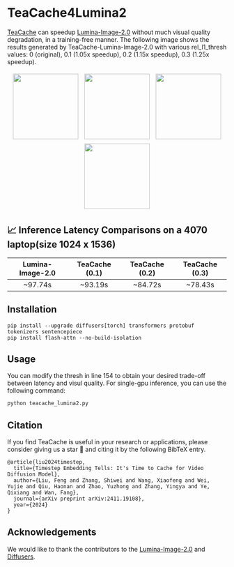 <!-- ## **TeaCache4LuminaT2X** -->
# TeaCache4Lumina2

[TeaCache](https://github.com/LiewFeng/TeaCache) can speedup [Lumina-Image-2.0](https://github.com/Alpha-VLLM/Lumina-Image-2.0) without much visual quality degradation, in a training-free manner. The following image shows the results generated by TeaCache-Lumina-Image-2.0 with various rel_l1_thresh values: 0 (original), 0.1 (1.05x speedup), 0.2 (1.15x speedup), 0.3 (1.25x speedup).

<p align="center">
    <img src="https://private-user-images.githubusercontent.com/179383288/447037531-1b80195e-57a4-4f8c-a081-9870a1793d09.png?jwt=eyJhbGciOiJIUzI1NiIsInR5cCI6IkpXVCJ9.eyJpc3MiOiJnaXRodWIuY29tIiwiYXVkIjoicmF3LmdpdGh1YnVzZXJjb250ZW50LmNvbSIsImtleSI6ImtleTUiLCJleHAiOjE3NDgxNjU3NTgsIm5iZiI6MTc0ODE2NTQ1OCwicGF0aCI6Ii8xNzkzODMyODgvNDQ3MDM3NTMxLTFiODAxOTVlLTU3YTQtNGY4Yy1hMDgxLTk4NzBhMTc5M2QwOS5wbmc_WC1BbXotQWxnb3JpdGhtPUFXUzQtSE1BQy1TSEEyNTYmWC1BbXotQ3JlZGVudGlhbD1BS0lBVkNPRFlMU0E1M1BRSzRaQSUyRjIwMjUwNTI1JTJGdXMtZWFzdC0xJTJGczMlMkZhd3M0X3JlcXVlc3QmWC1BbXotRGF0ZT0yMDI1MDUyNVQwOTMwNThaJlgtQW16LUV4cGlyZXM9MzAwJlgtQW16LVNpZ25hdHVyZT1iNzU3ODQyNDY2OTQxMzJiMjVkMjVhMGMzOTk3MGY5MTQwYzdkNTI1NGQzNTcwZTU5YjQ4NTY2NWY0NTI1ZjZmJlgtQW16LVNpZ25lZEhlYWRlcnM9aG9zdCJ9.3WarqdpZ9mLUJynP4a0IpB6aPCIojPku0d2ClvdgOrA" width="150" style="margin: 5px;">
    <img src="https://private-user-images.githubusercontent.com/179383288/447037765-9491dee3-9cb7-4807-8153-7cfaec8582f0.png?jwt=eyJhbGciOiJIUzI1NiIsInR5cCI6IkpXVCJ9.eyJpc3MiOiJnaXRodWIuY29tIiwiYXVkIjoicmF3LmdpdGh1YnVzZXJjb250ZW50LmNvbSIsImtleSI6ImtleTUiLCJleHAiOjE3NDgxNjU3NTgsIm5iZiI6MTc0ODE2NTQ1OCwicGF0aCI6Ii8xNzkzODMyODgvNDQ3MDM3NzY1LTk0OTFkZWUzLTljYjctNDgwNy04MTUzLTdjZmFlYzg1ODJmMC5wbmc_WC1BbXotQWxnb3JpdGhtPUFXUzQtSE1BQy1TSEEyNTYmWC1BbXotQ3JlZGVudGlhbD1BS0lBVkNPRFlMU0E1M1BRSzRaQSUyRjIwMjUwNTI1JTJGdXMtZWFzdC0xJTJGczMlMkZhd3M0X3JlcXVlc3QmWC1BbXotRGF0ZT0yMDI1MDUyNVQwOTMwNThaJlgtQW16LUV4cGlyZXM9MzAwJlgtQW16LVNpZ25hdHVyZT0zNjcxZjBhOWZmMzdkNDE1N2EwMjNiNmI3NWQyZTlmYTdjZmY2NTA1YTcwNmFjOTE2ZmQ0NDdlNjcwNmJhZmY5JlgtQW16LVNpZ25lZEhlYWRlcnM9aG9zdCJ9.g5LF6WCXqMzSgMtq1IlLxZiJuzGPtQErzik969D9r84" width="150" style="margin: 5px;">
    <img src="https://private-user-images.githubusercontent.com/179383288/447037881-fcd39c74-ecb2-4e99-ab63-8a6325536193.png?jwt=eyJhbGciOiJIUzI1NiIsInR5cCI6IkpXVCJ9.eyJpc3MiOiJnaXRodWIuY29tIiwiYXVkIjoicmF3LmdpdGh1YnVzZXJjb250ZW50LmNvbSIsImtleSI6ImtleTUiLCJleHAiOjE3NDgxNjU3NTgsIm5iZiI6MTc0ODE2NTQ1OCwicGF0aCI6Ii8xNzkzODMyODgvNDQ3MDM3ODgxLWZjZDM5Yzc0LWVjYjItNGU5OS1hYjYzLThhNjMyNTUzNjE5My5wbmc_WC1BbXotQWxnb3JpdGhtPUFXUzQtSE1BQy1TSEEyNTYmWC1BbXotQ3JlZGVudGlhbD1BS0lBVkNPRFlMU0E1M1BRSzRaQSUyRjIwMjUwNTI1JTJGdXMtZWFzdC0xJTJGczMlMkZhd3M0X3JlcXVlc3QmWC1BbXotRGF0ZT0yMDI1MDUyNVQwOTMwNThaJlgtQW16LUV4cGlyZXM9MzAwJlgtQW16LVNpZ25hdHVyZT1kYTU2MjQwMDMzOGZjYmNhNmY4MWU2YjBlY2M3MDc5ODAwMDQ3ODdjNTlhZDc5MThiN2Q1OGZlMTdhYjAzZDAyJlgtQW16LVNpZ25lZEhlYWRlcnM9aG9zdCJ9.lME_Lu6NvY8Ju56yr9wxxH9UOSrhfleQA_DmSkwKk5Y" width="150" style="margin: 5px;">
    <img src="https://private-user-images.githubusercontent.com/179383288/447037987-ca788c20-a03a-4660-a646-3f454bf4b19f.png?jwt=eyJhbGciOiJIUzI1NiIsInR5cCI6IkpXVCJ9.eyJpc3MiOiJnaXRodWIuY29tIiwiYXVkIjoicmF3LmdpdGh1YnVzZXJjb250ZW50LmNvbSIsImtleSI6ImtleTUiLCJleHAiOjE3NDgxNjU3NTgsIm5iZiI6MTc0ODE2NTQ1OCwicGF0aCI6Ii8xNzkzODMyODgvNDQ3MDM3OTg3LWNhNzg4YzIwLWEwM2EtNDY2MC1hNjQ2LTNmNDU0YmY0YjE5Zi5wbmc_WC1BbXotQWxnb3JpdGhtPUFXUzQtSE1BQy1TSEEyNTYmWC1BbXotQ3JlZGVudGlhbD1BS0lBVkNPRFlMU0E1M1BRSzRaQSUyRjIwMjUwNTI1JTJGdXMtZWFzdC0xJTJGczMlMkZhd3M0X3JlcXVlc3QmWC1BbXotRGF0ZT0yMDI1MDUyNVQwOTMwNThaJlgtQW16LUV4cGlyZXM9MzAwJlgtQW16LVNpZ25hdHVyZT1mOGM5YmEyN2NhMGE0MzZiMjU4MWVkZjYzMTdkNTdmM2E1MTBmYTE5MTgzZmM2ZTQ1YWZlYTc1ZjRiYWNhN2ZjJlgtQW16LVNpZ25lZEhlYWRlcnM9aG9zdCJ9._AN5xub4BCEBCE-DPvxyrVZX7ssg-a5nq7ayg0xiPRs" width="150" style="margin: 5px;">
</p>

## 📈 Inference Latency Comparisons on a 4070 laptop(size 1024 x 1536)


|      Lumina-Image-2.0       |         TeaCache (0.1)        |    TeaCache (0.2)    |     TeaCache (0.3)    |
|:---------------------------:|:-----------------------------:|:--------------------:|:---------------------:|
|         ~97.74s             |        ~93.19s                |     ~84.72s            |       ~78.43s             |

## Installation

```shell
pip install --upgrade diffusers[torch] transformers protobuf tokenizers sentencepiece
pip install flash-attn --no-build-isolation
```

## Usage

You can modify the thresh in line 154 to obtain your desired trade-off between latency and visul quality. For single-gpu inference, you can use the following command:

```bash
python teacache_lumina2.py
```

## Citation
If you find TeaCache is useful in your research or applications, please consider giving us a star 🌟 and citing it by the following BibTeX entry.

```
@article{liu2024timestep,
  title={Timestep Embedding Tells: It's Time to Cache for Video Diffusion Model},
  author={Liu, Feng and Zhang, Shiwei and Wang, Xiaofeng and Wei, Yujie and Qiu, Haonan and Zhao, Yuzhong and Zhang, Yingya and Ye, Qixiang and Wan, Fang},
  journal={arXiv preprint arXiv:2411.19108},
  year={2024}
}
```

## Acknowledgements

We would like to thank the contributors to the [Lumina-Image-2.0](https://github.com/Alpha-VLLM/Lumina-Image-2.0) and [Diffusers](https://github.com/huggingface/diffusers).
